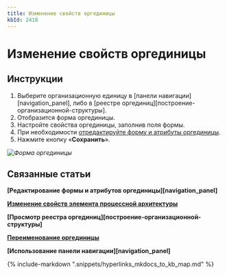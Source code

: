 ```yaml
---
title: Изменение свойств оргединицы
kbId: 2418
---
```


# Изменение свойств оргединицы

## Инструкции

1. Выберите организационную единицу в [панели навигации][navigation_panel], либо в [реестре оргединиц][построение-организационной-структуры].
2. Отобразится форма оргединицы.
3. Настройте свойства оргединицы, заполнив поля формы.
4. При необходимости [отредактируйте форму и атрибуты оргединицы](https://kb.comindware.ru/article.php?id=2422).
5. Нажмите кнопку «**Сохранить**».

_![Форма оргединицы](https://kb.comindware.ru/assets/configuring_organizational_unit_properties.png)_

## Связанные статьи

**[Редактирование формы и атрибутов оргединицы][navigation_panel]**

**[Изменение свойств элемента процессной архитектуры](https://kb.comindware.ru/article.php?id=2438)**

**[Просмотр реестра оргединиц][построение-организационной-структуры]**

**[Переименование оргединицы](https://kb.comindware.ru/article.php?id=2421)**

**[Использование панели навигации][navigation_panel]**

{% include-markdown ".snippets/hyperlinks_mkdocs_to_kb_map.md" %}
